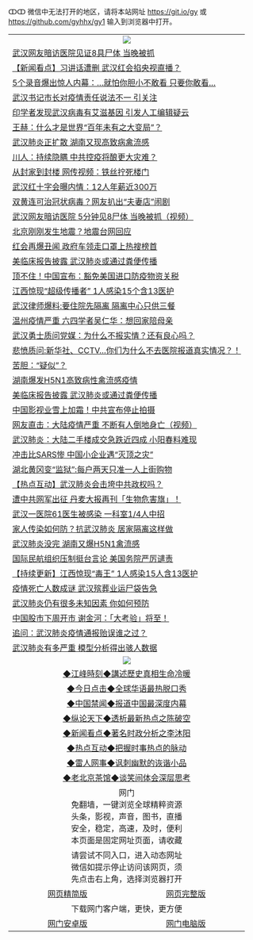 ↀↀ 微信中无法打开的地区，请将本站网址 https://git.io/gy 或 https://github.com/gyhhx/gy1 输入到浏览器中打开。 

 <table>

  <tr>
    <td colspan="2" align=center><img src="https://cdn.jsdelivr.net/gh/gyoupiodf/im1/20190822-2.jpg"></td>
 </tr>
<tr><td colspan="2" align="left"><a href="https://xball.casa/oo.aspx?name=c1124721&key=eqxowaguscvmxdgc&from=gy">武汉网友暗访医院见证8具尸体 当晚被抓</a></td></tr>
<tr><td colspan="2" align="left"><a href="https://xball.casa/oo.aspx?name=c1124790&key=eqxowaguscvmxdgc&from=gy">【新闻看点】习讲话遭删 武汉红会掐央视直播？</a></td></tr>
<tr><td colspan="2" align="left"><a href="https://xball.casa/oo.aspx?name=c1124844&key=eqxowaguscvmxdgc&from=gy">5个录音爆出惊人内幕：…就怕你胆小不敢看 只要你敢看…</a></td></tr>
<tr><td colspan="2" align="left"><a href="https://xball.casa/oo.aspx?name=c1124811&key=eqxowaguscvmxdgc&from=gy">武汉书记市长对疫情责任说法不一 引关注</a></td></tr>
<tr><td colspan="2" align="left"><a href="https://xball.casa/oo.aspx?name=c1124813&key=eqxowaguscvmxdgc&from=gy">印学者发现武汉病毒有艾滋基因 引发人工编辑疑云</a></td></tr>
<tr><td colspan="2" align="left"><a href="https://xball.casa/oo.aspx?name=c1124812&key=eqxowaguscvmxdgc&from=gy">王赫：什么才是世界“百年未有之大变局”？</a></td></tr>
<tr><td colspan="2" align="left"><a href="https://xball.casa/oo.aspx?name=c1124793&key=eqxowaguscvmxdgc&from=gy">武汉肺炎正扩散 湖南又现高致病禽流感</a></td></tr>
<tr><td colspan="2" align="left"><a href="https://xball.casa/oo.aspx?name=c1124734&key=eqxowaguscvmxdgc&from=gy">川人：持续隐瞒 中共控疫将酿更大灾难？</a></td></tr>
<tr><td colspan="2" align="left"><a href="https://xball.casa/oo.aspx?name=c1124814&key=eqxowaguscvmxdgc&from=gy">从封家到封楼 网传视频：铁丝拧死楼门</a></td></tr>
<tr><td colspan="2" align="left"><a href="https://xball.casa/oo.aspx?name=c1124810&key=eqxowaguscvmxdgc&from=gy">武汉红十字会曝内情：12人年薪近300万</a></td></tr>
<tr><td colspan="2" align="left"><a href="https://xball.casa/oo.aspx?name=c1124774&key=eqxowaguscvmxdgc&from=gy">双黄连可治冠状病毒？网友扒出“夫妻店”闹剧</a></td></tr>
<tr><td colspan="2" align="left"><a href="https://xball.casa/oo.aspx?name=c1124748&key=eqxowaguscvmxdgc&from=gy">武汉网友暗访医院 5分钟见8尸体 当晚被抓（视频）</a></td></tr>
<tr><td colspan="2" align="left"><a href="https://xball.casa/oo.aspx?name=c1124877&key=eqxowaguscvmxdgc&from=gy">北京刚刚发生地震？地震台网回应</a></td></tr>
<tr><td colspan="2" align="left"><a href="https://xball.casa/oo.aspx?name=c1124819&key=eqxowaguscvmxdgc&from=gy">红会再爆丑闻 政府车领走口罩上热搜榜首</a></td></tr>
<tr><td colspan="2" align="left"><a href="https://xball.casa/oo.aspx?name=c1124805&key=eqxowaguscvmxdgc&from=gy">美临床报告披露 武汉肺炎或通过粪便传播</a></td></tr>
<tr><td colspan="2" align="left"><a href="https://xball.casa/oo.aspx?name=c1124736&key=eqxowaguscvmxdgc&from=gy">顶不住！中国宣布：豁免美国进口防疫物资关税</a></td></tr>
<tr><td colspan="2" align="left"><a href="https://xball.casa/oo.aspx?name=c1124747&key=eqxowaguscvmxdgc&from=gy">江西惊现“超级传播者” 1人感染15个含13医护</a></td></tr>
<tr><td colspan="2" align="left"><a href="https://xball.casa/oo.aspx?name=c1124803&key=eqxowaguscvmxdgc&from=gy">武汉律师爆料:要住院先隔离 隔离中心只供三餐</a></td></tr>
<tr><td colspan="2" align="left"><a href="https://xball.casa/oo.aspx?name=c1124744&key=eqxowaguscvmxdgc&from=gy">温州疫情严重 六四学者吴仁华：想回家陪母亲</a></td></tr>
<tr><td colspan="2" align="left"><a href="https://xball.casa/oo.aspx?name=c1124855&key=eqxowaguscvmxdgc&from=gy">武汉勇士质问党媒：为什么不报实情？还有良心吗？</a></td></tr>
<tr><td colspan="2" align="left"><a href="https://xball.casa/oo.aspx?name=c1124880&key=eqxowaguscvmxdgc&from=gy">悲愤质问:新华社、CCTV…你们为什么不去医院报道真实情况？！</a></td></tr>
<tr><td colspan="2" align="left"><a href="https://xball.casa/oo.aspx?name=c1124820&key=eqxowaguscvmxdgc&from=gy">苦胆：“疑似”？</a></td></tr>
<tr><td colspan="2" align="left"><a href="https://xball.casa/oo.aspx?name=c1124791&key=eqxowaguscvmxdgc&from=gy">湖南爆发H5N1高致病性禽流感疫情</a></td></tr>
<tr><td colspan="2" align="left"><a href="https://xball.casa/oo.aspx?name=c1124802&key=eqxowaguscvmxdgc&from=gy">美临床报告披露 武汉肺炎或通过粪便传播</a></td></tr>
<tr><td colspan="2" align="left"><a href="https://xball.casa/oo.aspx?name=c1124733&key=eqxowaguscvmxdgc&from=gy">中国影视业雪上加霜！中共宣布停止拍摄</a></td></tr>
<tr><td colspan="2" align="left"><a href="https://xball.casa/oo.aspx?name=c1124854&key=eqxowaguscvmxdgc&from=gy">网友直击：大陆疫情严重 不断有人倒地身亡（视频）</a></td></tr>
<tr><td colspan="2" align="left"><a href="https://xball.casa/oo.aspx?name=c1124804&key=eqxowaguscvmxdgc&from=gy">武汉肺炎：大陆二手楼成交急跌近四成 小阳春料难现</a></td></tr>
<tr><td colspan="2" align="left"><a href="https://xball.casa/oo.aspx?name=c1124796&key=eqxowaguscvmxdgc&from=gy">冲击比SARS惨 中国小企业遇“灭顶之灾”</a></td></tr>
<tr><td colspan="2" align="left"><a href="https://xball.casa/oo.aspx?name=c1124746&key=eqxowaguscvmxdgc&from=gy">湖北黄冈变“监狱”:每户两天只准一人上街购物</a></td></tr>
<tr><td colspan="2" align="left"><a href="https://xball.casa/oo.aspx?name=c1124822&key=eqxowaguscvmxdgc&from=gy">【热点互动】武汉肺炎会击垮中共政权吗？</a></td></tr>
<tr><td colspan="2" align="left"><a href="https://xball.casa/oo.aspx?name=c1124757&key=eqxowaguscvmxdgc&from=gy">遭中共网军出征 丹麦大报再刊「生物危害旗」！</a></td></tr>
<tr><td colspan="2" align="left"><a href="https://xball.casa/oo.aspx?name=c1124786&key=eqxowaguscvmxdgc&from=gy">武汉一医院61医生被感染 一科室1/4人中招</a></td></tr>
<tr><td colspan="2" align="left"><a href="https://xball.casa/oo.aspx?name=c1124815&key=eqxowaguscvmxdgc&from=gy">家人传染如何防？抗武汉肺炎 居家隔离这样做</a></td></tr>
<tr><td colspan="2" align="left"><a href="https://xball.casa/oo.aspx?name=c1124853&key=eqxowaguscvmxdgc&from=gy">武汉肺炎没完 湖南又爆H5N1禽流感</a></td></tr>
<tr><td colspan="2" align="left"><a href="https://xball.casa/oo.aspx?name=c1124816&key=eqxowaguscvmxdgc&from=gy">国际民航组织压制挺台言论 美国务院严厉谴责</a></td></tr>
<tr><td colspan="2" align="left"><a href="https://xball.casa/oo.aspx?name=c1120084&key=eqxowaguscvmxdgc&from=gy">【持续更新】江西惊现“毒王” 1人感染15人含13医护</a></td></tr>
<tr><td colspan="2" align="left"><a href="https://xball.casa/oo.aspx?name=c1124785&key=eqxowaguscvmxdgc&from=gy">疫情死亡人数成谜 武汉殡葬业运尸袋告急</a></td></tr>
<tr><td colspan="2" align="left"><a href="https://xball.casa/oo.aspx?name=c1124801&key=eqxowaguscvmxdgc&from=gy">武汉肺炎仍有很多未知因素 你如何预防</a></td></tr>
<tr><td colspan="2" align="left"><a href="https://xball.casa/oo.aspx?name=c1124742&key=eqxowaguscvmxdgc&from=gy">中国股市下周开市 谢金河：「大考验」将至！</a></td></tr>
<tr><td colspan="2" align="left"><a href="https://xball.casa/oo.aspx?name=c1124881&key=eqxowaguscvmxdgc&from=gy">追问：武汉肺炎疫情通报贻误谁之过？</a></td></tr>
<tr><td colspan="2" align="left"><a href="https://xball.casa/oo.aspx?name=c1124857&key=eqxowaguscvmxdgc&from=gy">武汉肺炎有多严重 模型分析得出骇人数据</a></td></tr>

 <tr>
   <td colspan="2" align=center><img src="https://cdn.jsdelivr.net/gh/gyoupiodf/im1/jf-1.jpg"></td>
  </tr>
   <tr>
   <td colspan="2" align=center> 
<a href="https://xball.casa/oo.aspx?name=c922850&key=eqxowaguscvmxdgc&from=gy&tag=9877">◆江峰時刻◆講述歷史真相生命冷暖</a><br/>
    </td>
  </tr>
   <tr>
   <td colspan="2" align=center> 
<a href="https://xball.casa/oo.aspx?name=c816850&key=eqxowaguscvmxdgc&from=gy&tag=9877">◆今日点击◆全球华语最热脱口秀</a><br/>
    </td>
  </tr>
  <tr>
  <td colspan="2" align=center>
<a href="https://xball.casa/oo.aspx?name=c816860&key=eqxowaguscvmxdgc&from=gy&tag=99733110">◆中国禁闻◆报道中国最深度内幕</a><br/>
   </tr>
  <tr>
     <td colspan="2" align=center>
<a href="https://xball.casa/oo.aspx?name=c816855&key=eqxowaguscvmxdgc&from=gy&tag=997110">◆纵论天下◆透析最新热点之陈破空</a><br/>
   </tr>
   <tr>
      <td colspan="2" align=center>
<a href="https://xball.casa/oo.aspx?name=c838308&key=eqxowaguscvmxdgc&from=gy&tag=9973110">◆新闻看点◆著名时政分析之李沐阳</a><br/>
   </tr>
   <tr>
     <td colspan="2" align=center>
<a href="https://xball.casa/oo.aspx?name=c816852&key=eqxowaguscvmxdgc&from=gy&tag=9733110">◆热点互动◆把握时事热点的脉动</a><br/>
   </tr>
   <tr>
      <td colspan="2" align=center>
<a href="https://xball.casa/oo.aspx?name=c816694&key=eqxowaguscvmxdgc&from=gy&tag=93310">◆雷人网事◆讽刺幽默的诙谐小品</a><br/>
   </tr>
   <tr>
    <td colspan="2" align=center>
<a href="https://xball.casa/oo.aspx?name=c816650&key=eqxowaguscvmxdgc&from=gy&tag=9973110">◆老北京茶馆◆谈笑间体会深层思考</a><br/>
   </tr>
<tr>
    <td colspan="2" align="center">网门<br/>免翻墙，一键浏览全球精粹资源<br/>头条，影视，声音，图书，直播<br/>安全，稳定，高速，及时，便利<br/>本页面是固定网址页面，请收藏</td>
  <tr>
  <tr>
    <td colspan="2" align="center">请尝试不同入口，进入动态网址<br/>微信如提示停止访问该网页，须<br/>先点击右上角，选择浏览器打开</td>
  <tr>  
  <tr>
    <td align="center"><a href="https://gitcdn.xyz/repo/otiny/up/master/show002.htm">网页精简版</a></td>
    <td align="center"><a href="https://gitcdn.xyz/repo/otiny/up/master/show001.htm">网页完整版</a></td>
  </tr>
  <tr>
    <td colspan="2" align="center">下载网门客户端，更快，更方便</td>
  <tr>
  <tr>
    <td align="center"><a href="https://raw.githubusercontent.com/opipe/up/master/oGatea.apk">网门安卓版</a></td>
    <td align="center"><a href="https://raw.githubusercontent.com/opipe/up/master/oGate.zip">网门电脑版</a></td>
  </tr>

</table>

